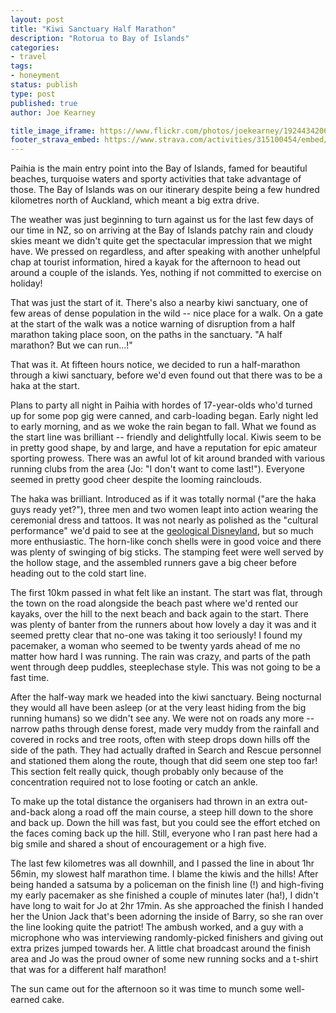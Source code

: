 ```yaml
---
layout: post
title: "Kiwi Sanctuary Half Marathon"
description: "Rotorua to Bay of Islands"
categories:
- travel
tags:
- honeyment
status: publish
type: post
published: true
author: Joe Kearney

title_image_iframe: https://www.flickr.com/photos/joekearney/19244342062/in/album-72157652379606419/player/
footer_strava_embed: https://www.strava.com/activities/315100454/embed/31f834ee32646f89257ccf996285356e9ab2de49
---
```


Paihia is the main entry point into the Bay of Islands, famed for beautiful beaches, turquoise waters and sporty activities that take advantage of those. The Bay of Islands was on our itinerary despite being a few hundred kilometres north of Auckland, which meant a big extra drive.

The weather was just beginning to turn against us for the last few days of our time in NZ, so on arriving at the Bay of Islands patchy rain and cloudy skies meant we didn't quite get the spectacular impression that we might have. We pressed on regardless, and after speaking with another unhelpful chap at tourist information, hired a kayak for the afternoon to head out around a couple of the islands. Yes, nothing if not committed to exercise on holiday! 

That was just the start of it. There's also a nearby kiwi sanctuary, one of few areas of dense population in the wild -- nice place for a walk. On a gate at the start of the walk was a notice warning of disruption from a half marathon taking place soon, on the paths in the sanctuary. "A half marathon? But we can run...!"

That was it. At fifteen hours notice, we decided to run a half-marathon through a kiwi sanctuary, before we'd even found out that there was to be a haka at the start.

Plans to party all night in Paihia with hordes of 17-year-olds who'd turned up for some pop gig were canned, and carb-loading began. Early night led to early morning, and as we woke the rain began to fall. What we found as the start line was brilliant -- friendly and delightfully local. Kiwis seem to be in pretty good shape, by and large, and have a reputation for epic amateur sporting prowess. There was an awful lot of kit around branded with various running clubs from the area (Jo: "I don't want to come last!"). Everyone seemed in pretty good cheer despite the looming rainclouds.

The haka was brilliant. Introduced as if it was totally normal ("are the haka guys ready yet?"), three men and two women leapt into action wearing the ceremonial dress and tattoos. It was not nearly as polished as the "cultural performance" we'd paid to see at the [geological Disneyland](/posts/geological-disneyland/), but so much more enthusiastic. The horn-like conch shells were in good voice and there was plenty of swinging of big sticks. The stamping feet were well served by the hollow stage, and the assembled runners gave a big cheer before heading out to the cold start line.

The first 10km passed in what felt like an instant. The start was flat, through the town on the road alongside the beach past where we'd rented our kayaks, over the hill to the next beach and back again to the start. There was plenty of banter from the runners about how lovely a day it was and it seemed pretty clear that no-one was taking it too seriously! I found my pacemaker, a woman who seemed to be twenty yards ahead of me no matter how hard I was running. The rain was crazy, and parts of the path went through deep puddles, steeplechase style. This was not going to be a fast time.

After the half-way mark we headed into the kiwi sanctuary. Being nocturnal they would all have been asleep (or at the very least hiding from the big running humans) so we didn't see any. We were not on roads any more -- narrow paths through dense forest, made very muddy from the rainfall and covered in rocks and tree roots, often with steep drops down hills off the side of the path. They had actually drafted in Search and Rescue personnel and stationed them along the route, though that did seem one step too far! This section felt really quick, though probably only because of the concentration required not to lose footing or catch an ankle.

To make up the total distance the organisers had thrown in an extra out-and-back along a road off the main course, a steep hill down to the shore and back up. Down the hill was fast, but you could see the effort etched on the faces coming back up the hill. Still, everyone who I ran past here had a big smile and shared a shout of encouragement or a high five.

The last few kilometres was all downhill, and I passed the line in about 1hr 56min, my slowest half marathon time. I blame the kiwis and the hills! After being handed a satsuma by a policeman on the finish line (!) and high-fiving my early pacemaker as she finished a couple of minutes later (ha!), I didn't have long to wait for Jo at 2hr 17min. As she approached the finish I handed her the Union Jack that's been adorning the inside of Barry, so she ran over the line looking quite the patriot! The ambush worked, and a guy with a microphone who was interviewing randomly-picked finishers and giving out extra prizes jumped towards her. A little chat broadcast around the finish area and Jo was the proud owner of some new running socks and a t-shirt that was for a different half marathon!

The sun came out for the afternoon so it was time to munch some well-earned cake.
